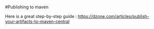 #Publishing to maven

Here is a great step-by-step guide : https://dzone.com/articles/publish-your-artifacts-to-maven-central
